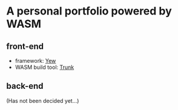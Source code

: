 # A personal portfolio powered by WASM

## front-end
- framework: [Yew](https://github.com/yewstack/yew)
- WASM build tool: [Trunk](https://github.com/thedodd/trunk)

## back-end
(Has not been decided yet...)